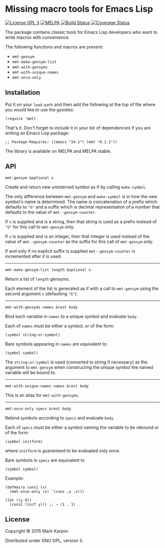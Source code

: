 # Missing macro tools for Emacs Lisp

[![License GPL 3](https://img.shields.io/badge/license-GPL_3-green.svg)](http://www.gnu.org/licenses/gpl-3.0.txt)
[![MELPA](https://melpa.org/packages/mmt-badge.svg)](https://melpa.org/#/mmt)
[![Build Status](https://travis-ci.org/mrkkrp/mmt.svg?branch=master)](https://travis-ci.org/mrkkrp/mmt)
[![Coverage Status](https://coveralls.io/repos/mrkkrp/mmt/badge.svg?branch=master&service=github)](https://coveralls.io/github/mrkkrp/mmt?branch=master)

The package contains classic tools for Emacs Lisp developers who want to
write macros with convenience.

The following functions and macros are present:

* `mmt-gensym`
* `mmt-make-gensym-list`
* `mmt-with-gensyms`
* `mmt-with-unique-names`
* `mmt-once-only`

## Installation

Put it on your `load-path` and then add the following at the top of file
where you would like to use the goodies:

```emacs-lisp
(require 'mmt)
```

That's it. Don't forget to include it in your list of dependencies if you
are writing an Emacs Lisp package:

```emacs-lisp
;; Package-Requires: ((emacs "24.1") (mmt "0.1.1"))
```

The library is available on MELPA and MELPA stable.

## API

```
mmt-gensym &optional x
```

Create and return new uninterned symbol as if by calling `make-symbol`.

The only difference between `mmt-gensym` and `make-symbol` is in how the new
symbol's name is determined. The name is concatenation of a prefix which
defaults to `"G"` and a suffix which is decimal representation of a number
that defaults to the value of `mmt--gensym-counter`.

If `x` is supplied and is a string, then that string is used as a prefix
instead of `"G"` for this call to `mmt-gensym` only.

If `x` is supplied and is an integer, then that integer is used instead of
the value of `mmt--gensym-counter` as the suffix for this call of
`mmt-gensym` only.

If and only if no explicit suffix is supplied `mmt--gensym-counter` is
incremented after it is used.

----

```
mmt-make-gensym-list length &optional x
```

Return a list of `length` gensyms.

Each element of the list is generated as if with a call to `mmt-gensym`
using the second argument `x` (defaulting `"G"`).

----

```
mmt-with-gensyms names &rest body
```

Bind each variable in `names` to a unique symbol and evaluate `body`.

Each of `names` must be either a symbol, or of the form:

```
(symbol string-or-symbol)
```

Bare symbols appearing in `names` are equivalent to:

```
(symbol symbol)
```

The `string-or-symbol` is used (converted to string if necessary) as the
argument to `mmt-gensym` when constructing the unique symbol the named
variable will be bound to.

----

```
mmt-with-unique-names names &rest body
```

This is an alias for `mmt-with-gensyms`.

----

```
mmt-once-only specs &rest body
```

Rebind symbols according to `specs` and evaluate `body`.

Each of `specs` must be either a symbol naming the variable to be rebound or
of the form:

```
(symbol initform)
```

where `initform` is guaranteed to be evaluated only once.

Bare symbols in `specs` are equivalent to

```
(symbol symbol)
```

Example:

```emacs-lisp
(defmacro cons1 (x)
  (mmt-once-only (x) `(cons ,x ,x)))

(let ((y 0))
  (cons1 (incf y))) ;; ⇒ (1 . 1)
```

## License

Copyright © 2015 Mark Karpov

Distributed under GNU GPL, version 3.
